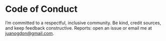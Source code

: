 # Code of Conduct
I’m committed to a respectful, inclusive community. Be kind, credit sources, and keep feedback constructive. Reports: open an issue or email me at juanogdon@gmail.com.
